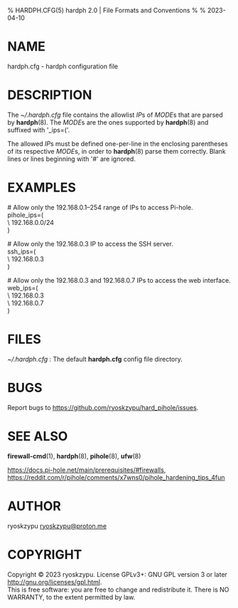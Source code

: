% HARDPH.CFG(5) hardph 2.0 | File Formats and Conventions
%
% 2023-04-10

# NAME
hardph.cfg - hardph configuration file

# DESCRIPTION
The *~/.hardph.cfg* file contains the allowlist *IP*s of *MODE*s that are parsed by
**hardph**(8). The *MODE*s are the ones supported by **hardph**(8) and suffixed with
'_ips=('.

The allowed *IP*s must be defined one-per-line in the enclosing parentheses of its
respective *MODE*s, in order to **hardph**(8) parse them correctly. Blank lines or
lines beginning with '#' are ignored.

# EXAMPLES
\# Allow only the 192.168.0.1–254 range of IPs to access Pi-hole. \
pihole_ips=( \
\  192.168.0.0/24 \
)

\# Allow only the 192.168.0.3 IP to access the SSH server. \
ssh_ips=( \
\  192.168.0.3 \
)

\# Allow only the 192.168.0.3 and 192.168.0.7 IPs to access the web interface. \
web_ips=( \
\  192.168.0.3 \
\  192.168.0.7 \
)

# FILES
*~/.hardph.cfg*
: The default **hardph.cfg** config file directory.

# BUGS
Report bugs to <https://github.com/ryoskzypu/hard_pihole/issues>.

# SEE ALSO
**firewall-cmd**(1), **hardph**(8), **pihole**(8), **ufw**(8)

<https://docs.pi-hole.net/main/prerequisites/#firewalls>, <https://reddit.com/r/pihole/comments/x7wns0/pihole_hardening_tips_4fun>

# AUTHOR
ryoskzypu <ryoskzypu@proton.me>

# COPYRIGHT
Copyright © 2023 ryoskzypu. License GPLv3+: GNU GPL version 3 or later <http://gnu.org/licenses/gpl.html>. \
This is free software: you are free to change and redistribute it.  There is NO WARRANTY, to the extent permitted by law.
